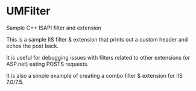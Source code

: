 UMFilter
========

Sample C++ ISAPI filter and extension

This is a sample IIS filter & extension that prints out a custom header and echos the post back.

It is useful for debugging issues with filters related to other extensions (or ASP.net) eating POSTS requests.

It is also a simple example of creating a combo filter & extension for IIS 7.0/7.5.
